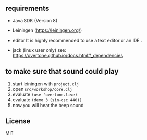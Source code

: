 ## requirements
- Java SDK (Version 8)

- Leiningen (https://leiningen.org/)

- editor
It is highly recommended to use a text editor or an IDE .

- jack (linux user only)
see: https://overtone.github.io/docs.html#_dependencies

## to make sure that sound could play
1. start leiningen with `project.clj`
2. open `src/workshop/core.clj`
3. evaluate `(use 'overtone.live)`
4. evaluate `(demo 3 (sin-osc 440))`
5. now you will hear the beep sound

## License

MIT
